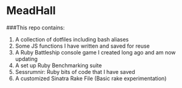 MeadHall
========

###This repo contains:

1. A collection of dotfiles including bash aliases
2. Some JS functions I have written and saved for reuse
3. A Ruby Battleship console game I created long ago and am now updating
4. A set up Ruby Benchmarking suite 
5. Sessrumnir: Ruby bits of code that I have saved
6. A customized Sinatra Rake File (Basic rake experimentation)



